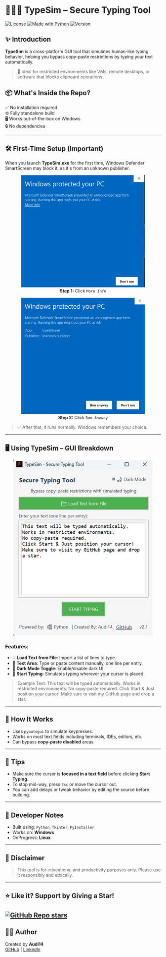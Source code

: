 # 👩🏻‍💻 TypeSim – Secure Typing Tool

[![License](https://img.shields.io/badge/License-MIT-green.svg)](https://opensource.org/licenses/MIT)
[![Made with Python](https://img.shields.io/badge/Made%20with-Python-blue.svg)](https://www.python.org/)
![Version](https://img.shields.io/badge/version-2.1-brightgreen)

## ✨ Introduction

**TypeSim** is a cross-platform GUI tool that simulates human-like typing behavior, helping you bypass copy-paste restrictions by typing your text automatically.

> 🧠 Ideal for restricted environments like VMs, remote desktops, or software that blocks clipboard operations.

## 📦 What's Inside the Repo?

✅ No installation required  
⚙️ Fully standalone build  
🖥️ Works out-of-the-box on Windows  
🔒 No dependencies

---

## 🛠️ First-Time Setup (Important)

When you launch **TypeSim.exe** for the first time, Windows Defender SmartScreen may block it, as it's from an unknown publisher.

<p align="center">
  <img src="assets/protect1.png" width="400" />
  <br/>
  <strong>Step 1:</strong> Click <code>More Info</code>
</p>

<p align="center">
  <img src="assets/protect2.png" width="400" />
  <br/>
  <strong>Step 2:</strong> Click <code>Run Anyway</code>
</p>

> ✅ After that, it runs normally. Windows remembers your choice.

---

## 🖥️ Using TypeSim – GUI Breakdown

<p align="center">
  <img src="assets/interface.png" width="450"/>
</p>

### Features:
- 💡 **Load Text from File**: Import a list of lines to type.
- 🎯 **Text Area**: Type or paste content manually, one line per entry.
- 🧠 **Dark Mode Toggle**: Enable/disable dark UI.
- 🧩 **Start Typing**: Simulates typing wherever your cursor is placed.

> Example Text:
This text will be typed automatically.
Works in restricted environments.
No copy-paste required.
Click Start & Just position your cursor!
Make sure to visit my GitHub page and drop a star.

---

## 📎 How It Works

- Uses `pyautogui` to simulate keypresses.
- Works on most text fields including terminals, IDEs, editors, etc.
- Can bypass **copy-paste disabled** areas.

---

## 🧠 Tips

- Make sure the cursor is **focused in a text field** before clicking **Start Typing**.
- To stop mid-way, press `Esc` or move the cursor out.
- You can add delays or tweak behavior by editing the source before building.
---
## 📁 Developer Notes

- Built using: `Python`, `Tkinter`, `PyInstaller`
- Works on: **Windows**
- OnProgress: **Linux**
---
## 🔐 Disclaimer
> This tool is for educational and productivity purposes only. Please use it responsibly and ethically.
---
## ⭐ Like it? Support by Giving a Star!
[![GitHub Repo stars](https://img.shields.io/github/stars/Audi14-2005/TypeSim?style=social)](https://github.com/Audi14-2005/TypeSim)
---

## 👨‍💻 Author

Created by **Audi14**  
[GitHub](https://github.com/Audi14-2005) | [LinkedIn](https://www.linkedin.com/in/monic-auditya-a-b8bb68295/)
